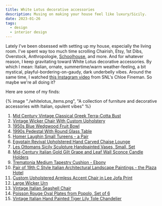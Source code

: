 ```yaml
---
title: White Lotus decorative accessories
description: Musing on making your house feel like luxury/Sicily.
date: 2023-01-26
tags:
  - design
  - interior design
---
```

Lately I've been obsessed with setting up my house, especially the living room. I've spent way too much time scrolling Chairish, Etsy, 1st Dibs, Overstock, Anthropologie, [Schoolhouse](https://www.schoolhouse.com/), and more. And for whatever reason, I keep gravitating toward White Lotus decorative accessories. By which I mean: Italian, ornate, summertime/warm weather-feeling, a bit mystical, playful-bordering-on-gaudy, dark underbelly	 vibes. Around the same time, I watched [this Instagram video](https://www.instagram.com/reel/Cly49papvdC/?utm_source=ig_web_copy_link_) from SNL's Chloe Fineman. So maybe we're all doing it?

Here are some of my finds:

{% image "./whitelotus_items.png", "A collection of furniture and decorative accessories with Italian, opulent vibes" %}


1. [Mid Century Vintage Classical Greek Terra-Cotta Bust](https://www.chairish.com/product/id/7852577)
2. [Vintage Wicker Chair With Custom Upholstery](https://www.chairish.com/product/3563954/vintage-wicker-chair-with-custom-upholstery)
3. [1950s Blue Wedgwood Fruit Bowl](https://www.chairish.com/product/3416787/1950s-blue-wedgwood-fruit-bowl)
4. [1990s Pedestal With Round Glass Table](https://www.chairish.com/product/5066404/1990s-pedestal-with-round-glass-table)
5. [Homer Laughin Small Tureens - a Pair](https://www.chairish.com/product/5853347/homer-laughin-small-tureens-a-pair)
6. [Egyptain Revival Upholstered Hand Carved Chaise Lounge](https://www.chairish.com/product/3252412/egyptain-revival-upholstered-hand-carved-chaise-lounge)
7. [Les Ottomans Sicily Sculpture Handpainted Vases, Small, Set](https://www.chairish.com/product/id/4177562)
8. [Mid-Century Italian Gold Gilt Grape and Leaf Wall Sconce Candle Holders](https://www.chairish.com/product/2782948/mid-century-italian-gold-gilt-grape-and-leaf-wall-sconce-candle-holders-a-pair)
9. [Trematonia Medium Tapestry Cushion - Ebony](https://www.chairish.com/product/id/5256735)
10. [Pair of 19th C Style Italian Architectural Landscape Paintings - the Plaza Hotel](https://www.chairish.com/product/6483104/19th-c-style-italian-architectural-landscape-paintings-a-pair)
11. [Custom Upholstered Armless Accent Chair in Lee Jofa Print](https://www.chairish.com/product/id/3609139)
12. [Large Wicker Urn](https://www.chairish.com/product/3510265/fabulous-large-wicker-urn)
13. [Vintage Italian Seashell Chair](https://www.chairish.com/product/id/5188256)
14. [Poisson Rouge Oval Plates from Popolo, Set of 6](https://www.chairish.com/product/id/5132347)
15. [Vintage Italian Hand Painted Tiger Lily Tole Chandelier](https://www.chairish.com/product/id/5200615)